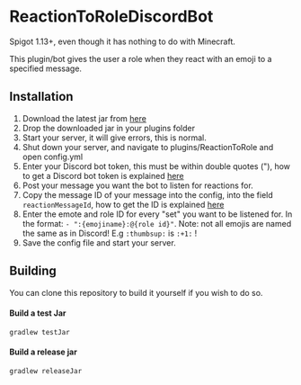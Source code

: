 # ReactionToRoleDiscordBot
Spigot 1.13+, even though it has nothing to do with Minecraft.

This plugin/bot gives the user a role when they react with an emoji to a specified message.

## Installation
1. Download the latest jar from [here](https://github.com/TheDutchMC/ReactionToRoleDiscordBot/releases)
2. Drop the downloaded jar in your plugins folder
3. Start your server, it will give errors, this is normal.
4. Shut down your server, and navigate to plugins/ReactionToRole and open config.yml
5. Enter your Discord bot token, this must be within double quotes ("), how to get a Discord bot token is explained [here](https://discordpy.readthedocs.io/en/latest/discord.html)
6. Post your message you want the bot to listen for reactions for.
7. Copy the message ID of your message into the config, into the field ``reactionMessageId``, how to get the ID is explained [here](https://support.discord.com/hc/en-us/articles/206346498-Where-can-I-find-my-User-Server-Message-ID-)
8. Enter the emote and role ID for every "set" you want to be listened for. In the format: ``- ":{emojiname}:@{role id}"``. Note: not all emojis are named the same as in Discord! E.g ``:thumbsup:`` is ``:+1:`` !
9. Save the config file and start your server.

## Building
You can clone this repository to build it yourself if you wish to do so.

#### Build a test Jar
``gradlew testJar``

#### Build a release jar
``gradlew releaseJar``
